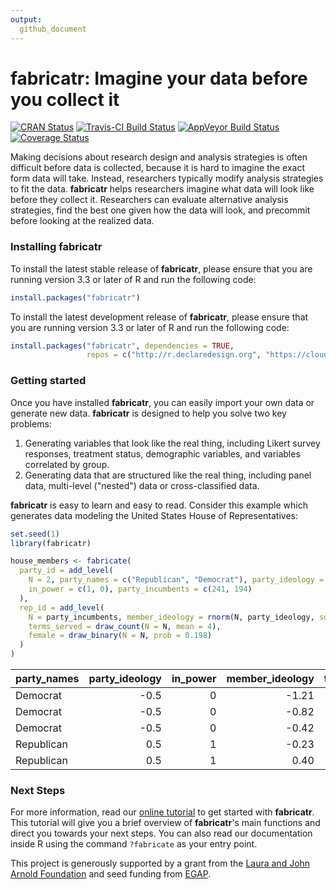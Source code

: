 ```yaml
---
output:
  github_document
---
```


<!-- README.md is generated from README.Rmd. Please edit that file -->



# fabricatr: Imagine your data before you collect it

[![CRAN Status](http://www.r-pkg.org/badges/version/fabricatr)](https://cran.r-project.org/package=fabricatr)
[![Travis-CI Build Status](https://travis-ci.org/DeclareDesign/fabricatr.svg?branch=master)](https://travis-ci.org/DeclareDesign/fabricatr)
[![AppVeyor Build Status](https://ci.appveyor.com/api/projects/status/github/DeclareDesign/fabricatr?branch=master&svg=true)](https://ci.appveyor.com/project/DeclareDesign/fabricatr)
[![Coverage Status](https://coveralls.io/repos/github/DeclareDesign/fabricatr/badge.svg?branch=master)](https://coveralls.io/github/DeclareDesign/fabricatr?branch=master)

Making decisions about research design and analysis strategies is often difficult before data is collected, because it is hard to imagine the exact form data will take. Instead, researchers typically modify analysis strategies to fit the data. **fabricatr** helps researchers imagine what data will look like before they collect it. Researchers can evaluate alternative analysis strategies, find the best one given how the data will look, and precommit before looking at the realized data.

### Installing fabricatr

To install the latest stable release of **fabricatr**, please ensure that you are running version 3.3 or later of R and run the following code:


```r
install.packages("fabricatr")
```

To install the latest development release of **fabricatr**, please ensure that you are running version 3.3 or later of R and run the following code:


```r
install.packages("fabricatr", dependencies = TRUE,
                 repos = c("http://r.declaredesign.org", "https://cloud.r-project.org"))
```

### Getting started

Once you have installed **fabricatr**, you can easily import your own data or generate new data. **fabricatr** is designed to help you solve two key problems: 

1. Generating variables that look like the real thing, including Likert survey responses, treatment status, demographic variables, and variables correlated by group.
2. Generating data that are structured like the real thing, including panel data, multi-level ("nested") data or cross-classified data.

**fabricatr** is easy to learn and easy to read. Consider this example which generates data modeling the United States House of Representatives:


```r
set.seed(1)
library(fabricatr)

house_members <- fabricate(
  party_id = add_level(
    N = 2, party_names = c("Republican", "Democrat"), party_ideology = c(0.5, -0.5),
    in_power = c(1, 0), party_incumbents = c(241, 194)
  ),
  rep_id = add_level(
    N = party_incumbents, member_ideology = rnorm(N, party_ideology, sd = 0.5),
    terms_served = draw_count(N = N, mean = 4),
    female = draw_binary(N = N, prob = 0.198)
  )
)
```


|party_names | party_ideology| in_power| member_ideology| terms_served| female|
|:-----------|--------------:|--------:|---------------:|------------:|------:|
|Democrat    |           -0.5|        0|           -1.21|            4|      1|
|Democrat    |           -0.5|        0|           -0.82|            3|      0|
|Democrat    |           -0.5|        0|           -0.42|            6|      1|
|Republican  |            0.5|        1|           -0.23|            7|      0|
|Republican  |            0.5|        1|            0.40|            2|      0|

### Next Steps

For more information, read our [online tutorial](http://fabricatr.declaredesign.org/articles/getting_started.html) to get started with **fabricatr**. This tutorial will give you a brief overview of **fabricatr**'s main functions and direct you towards your next steps. You can also read our documentation inside R using the command `?fabricate` as your entry point.

This project is generously supported by a grant from the [Laura and John Arnold Foundation](http://www.arnoldfoundation.org) and seed funding from [EGAP](http://egap.org).
